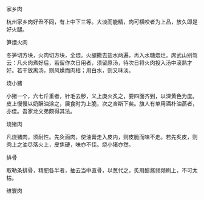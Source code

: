 家乡肉

杭州家乡肉好丑不同，有上中下三等。大淡而能精，肉可横咬者为上品，放久即是好火腿。

笋煨火肉

冬笋切方块，火肉切方块，全煨。火腿撒去盐水两遍，再入水糖煨烂。席武山别驾云：凡火肉煮好后，若留作次日用者，须留原汤，待次日将火肉投入汤中滚熟才好。若干放离汤，则风燥而肉枯；用白水，则又味淡。

烧小猪

小猪一个，六七斤重者，针毛去秽，义上庚火炙之，要四面齐到，以深黄色为度。皮上慢慢以奶酥油涂之，展食时为上脆，次之吝斯下矣。旗人有单用酒朴油蒸者，亦佳。吾家龙文弟颇得其法。

烧猪肉

凡烧猪肉，须耐性。先灸面肉，使油膏走入皮内，则皮脆而味不走。若先炙皮，则肉上之油尽落火上，皮焦硬，味亦不佳。烧小猪亦然。

排骨

取勒条排骨，精肥各半者，抽去当中直骨，以葱代之，炙用醋酱频频刷上，不可太枯。

维寰肉